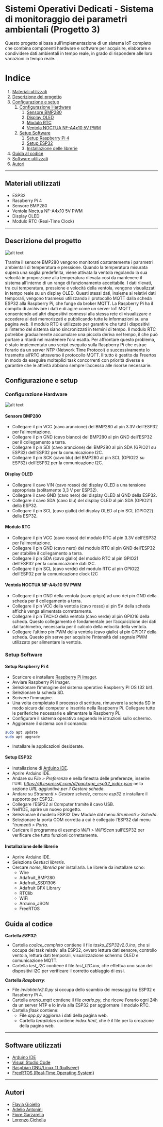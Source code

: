 # Sistemi Operativi Dedicati - Sistema di monitoraggio dei parametri ambientali (Progetto 3)
Questo progetto si basa sull’implementazione di un sistema IoT completo che
combina componenti hardware e software per acquisire, elaborare e condividere dati
ambientali in tempo reale, in grado di rispondere alle loro variazioni in tempo reale.

# Indice
1. [Materiali utilizzati](#materiali)
2. [Descrizione del progetto](#introduzione)
3. [Configurazione e setup](#conf)
    1. [Configurazione Hardware](#hardware)
       1. [Sensore BMP280](#bmp280)
       2. [Display OLED](#oled)
       3. [Modulo RTC](#rtc)
       4. [Ventola NOCTUA NF-A4x10 5V PWM](#ventola)
    2. [Setup Software](#software)
       1. [Setup Raspberry Pi 4](#raspberry)
       2. [Setup ESP32](#esp32)
       3. [Installazione delle librerie](#librerie)
4. [Guida al codice](#guida)
5. [Software utilizzati](#software)
6. [Autori](#autori)

***
## Materiali utilizzati <a name="materiali"></a>
* ESP32
* Raspberry Pi 4
* Sensore BMP280
* Ventola Noctua NF-A4x10 5V PWM
* Display OLED
* Modulo RTC (Real-Time Clock)
***

## Descrizione del progetto <a name="introduzione"></a>
![alt text](https://github.com/flaviagioiello/SOD-gruppo3/blob/main/schema.png)

Tramite il sensore BMP280 vengono monitorati costantemente i parametri
ambientali di temperatura e pressione.
Quando la temperatura misurata supera una soglia predefinita, viene
attivata la ventola regolando la sua velocità in proporzione alla temperatura rilevata
così da mantenere il sistema all’interno di un range di funzionamento accettabile.
I dati rilevati, tra cui temperatura, pressione e velocità della ventola, vengono
visualizzati in tempo reale su un display OLED.
Questi stessi dati, insieme ai relativi dati temporali, vengono trasmessi utilizzando il
protocollo MQTT dalla scheda ESP32 alla Raspberry Pi, che funge da broker MQTT.
La Raspberry Pi ha il compito di archiviare i dati e di agire come un server IoT
MQTT, consentendo ad altri dispositivi connessi alla stessa rete di visualizzare e
accedere ai dati memorizzati e pubblicando tutte le informazioni su una pagina web.
Il modulo RTC è utilizzato per garantire che tutti i dispositivi all’interno del sistema
siano sincronizzati in termini di tempo.
Il modulo RTC potrebbe gradualmente accumulare una piccola deriva nel tempo, il
che può portare a ritardi nel mantenere l’ora esatta. Per affrontare questo problema,
è stato implementato uno script eseguito sulla Raspberry Pi che estrae l’orario da
un server NTP (Network Time Protocol) e successivamente lo trasmette all’RTC
attraverso il protocollo MQTT.
Il tutto è gestito da Freertos in modo da eseguire molteplici task concorrenti con
priorità diverse e garantire che le attività abbiano sempre l’accesso alle risorse
necessarie.
## Configurazione e setup <a name="conf"></a>

### Configurazione Hardware <a name="hardware"></a>
![alt text](https://github.com/flaviagioiello/SOD-gruppo3/blob/main/setup.jfif)

#### Sensore BMP280 <a name="bmp280"></a>
* Collegare il pin VCC (cavo arancione) del BMP280 al pin 3.3V dell’ESP32 per
l’alimentazione.
* Collegare il pin GND (cavo bianco) del BMP280 al pin GND dell’ESP32 per il
collegamento a terra.
* Collegare Il pin SDI (cavo arancione) del BMP280 al pin SDA (GPIO21 su
ESP32) dell’ESP32 per la comunicazione I2C.
* Collegare Il pin SCK (cavo blu) del BMP280 al pin SCL (GPIO22 su ESP32)
dell’ESP32 per la comunicazione I2C.

#### Display OLED <a name="oled"></a> 
* Collegare il cavo VIN (cavo rosso) del display OLED a una tensione appropriata
(solitamente 3,3 V per ESP32).
* Collegare il cavo GND (cavo nero) del display OLED al GND della ESP32.
* Collegare il cavo SDA (cavo blu) del display OLED al pin SDA (GPIO21) della
ESP32.
* Collegare il pin SCL (cavo giallo) del display OLED al pin SCL (GPIO22) della
ESP32.

#### Modulo RTC <a name="rtc"></a>
* Collegare il pin VCC (cavo rosso) del modulo RTC al pin 3.3V dell’ESP32 per
l’alimentazione.
* Collegare il pin GND (cavo nero) del modulo RTC al pin GND dell’ESP32 per
stabilire il collegamento a terra.
* Collegare il pin SDA (cavo giallo) del modulo RTC al pin GPIO21 dell’ESP32
per la comunicazione dati I2C.
* Collegare il pin SCL (cavo verde) del modulo RTC al pin GPIO22 dell’ESP32
per la comunicazione clock I2C

#### Ventola NOCTUA NF-A4x10 5V PWM <a name="ventola"></a>
* Collegare il pin GND della ventola (cavo grigio) ad uno dei pin GND della
scheda per il collegamento a terra.
* Collegare il pin VCC della ventola (cavo rosso) al pin 5V della scheda affichè
venga alimentata correttamente.
* Collegare il pin TACHO della ventola (cavo verde) al pin GPIO16 della scheda.
Questo collegamento è fondamentale per l’acquisizione dei dati dal tachimetro,
necessaria per il calcolo della velocità della ventola.
* Collegare l’ultimo pin PWM della ventola (cavo giallo) al pin GPIO17 della
scheda. Questo pin serve per acquisire l’intensità del segnale PWM utilizzato
per alimentare la ventola.

### Setup Software <a name="software"></a>

#### Setup Raspberry Pi 4 <a name="raspberry"></a>
* Scaricare e installare [Raspberry Pi Imager](https://www.raspberrypi.org/software/).
* Avviare Raspberry Pi Imager.
* Selezionare l’immagine del sistema operativo Raspberry PI OS (32 bit).
* Selezionare la scheda SD.
* Scrivere l’immagine.
* Una volta completato il processo di scrittura, rimuovere la scheda SD in modo sicuro dal computer e inserirla
nella Raspberry Pi. Collegare tutte le periferiche necessarie e alimentare la Raspberry Pi.
* Configurare il sistema operativo seguendo le istruzioni sullo schermo.
* Aggiornare il sistema con il comando:
```bash
sudo apt update
sudo apt upgrade
```
* Installare le applicazioni desiderate.

#### Setup ESP32 <a name="esp32"></a>
* Installazione di [Arduino IDE](https://www.arduino.cc/en/software).
* Aprire Arduino IDE.
* Andare su *File > Preferenze* e nella finestra delle preferenze, inserire l’URL *https://dl.espressif.com/dl/package_esp32_index.json* nella sezione *URL
aggiuntive per il Gestore schede*.
* Andare su *Strumenti > Gestore schede*, cercare *esp32* e installare il supporto per ESP32.
* Collegare l’ESP32 al Computer tramite il cavo USB.
* Nell’IDE, aprire un nuovo progetto.
* Selezionare il modello ESP32 Dev Module dal menu *Strumenti > Scheda*.
* Selezionare la porta COM corretta a cui è collegato l’ESP32 dal menu "*trumenti > Porta*.
* Caricare il programma di esempio *WiFi > WiFiScan* sull’ESP32 per verificare che tutto funzioni correttamente.

#### Installazione delle librerie <a name="librerie"></a>
* Aprire Arduino IDE.
* Seleziona *Gestisci librerie*.
* Cercare *nome_libreria* per installarla. Le librerie da installare sono:
  * Wire
  * Adafruit_BMP280
  * Adafruit_SSD1306
  * Adafruit GFX Library
  * RTClib
  * WiFi
  * Arduino_JSON
  * FreeRTOS

## Guida al codice <a name="guida"></a>
**Cartella *ESP32***: 
* Cartella *codice_completo* contiene il file *tasks_ESP32v2.0.ino*, che si occupa dei task relativi alla ESP32, ovvero lettura dati sensore, controllo ventola, lettura dati temporali, visualizzazione schermo OLED e comunicazione MQTT.
* Cartella *test_I2C* contiene il file *test_I2C.ino*, che effettua uno scan dei dispositivi I2C per verificare il corretto cablaggio di essi.

**Cartella *Raspberry***:
* File *inviohtmlv2.0.py* si occupa dello scambio dei messaggi tra ESP32 e Raspberry Pi 4.
* Cartella *orario_mqtt* contiene il file *orario.py*, che riceve l'orario ogni 24h da un server NTP e lo invia alla ESP32 per aggiornare il modulo RTC.
* Cartella *flask* contiene:
  * File *app.py* aggiorna i dati della pagina web.
  * Cartella *templates* contiene *index.html*, che è il file per la creazione della pagina web.

***
## Software utilizzati <a name="software"></a>
* [Arduino IDE](https://www.arduino.cc/en/software)
* [Visual Studio Code](https://code.visualstudio.com/download)
* [Raspbian GNU/Linux 11 (bullseye)](https://www.raspberrypi.com/software/operating-systems/)
* [FreeRTOS (Real-Time Operating System)](https://www.freertos.org/a00104.html)
***

## Autori <a name="autori"></a>
<ul type="disc">
 <li><a href="https://github.com/flaviagioiello">Flavia Gioiello</a></li>
 <li><a href="https://github.com/adelioA">Adelio Antonini</a></li>
 <li><a href="https://github.com/fioregarzarella">Fiore Garzarella</a></li>
 <li><a href="https://github.com/Lollocik">Lorenzo Cichella</a></li>
</ul>

